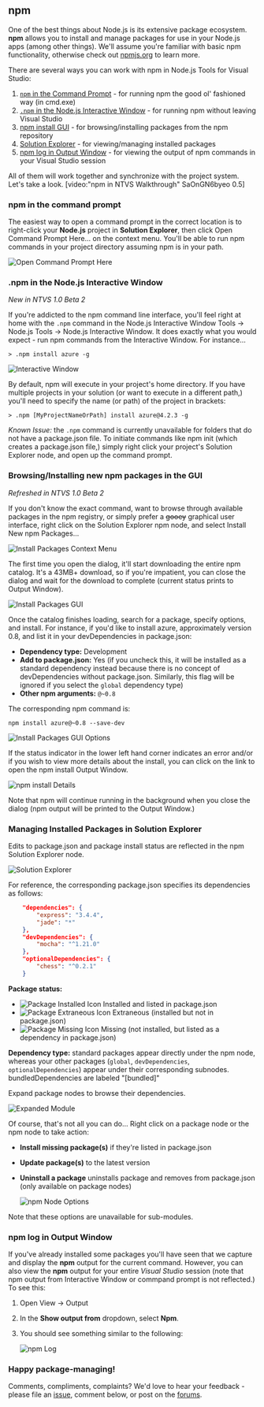 ## npm

One of the best things about Node.js is its extensive package ecosystem. **npm** allows you to install and manage packages for use in your Node.js apps (among other things). We'll assume you're familiar with basic npm functionality, otherwise check out [npmjs.org](http://npmjs.org) to learn more.

There are several ways you can work with npm in Node.js Tools for Visual Studio:

1. [```npm``` in the Command Prompt](#npm-in-the-command-prompt) - for running npm the good ol' fashioned way (in cmd.exe)
2. [```.npm``` in the Node.js Interactive Window](#npm-in-the-nodejs-interactive-window) - for running npm without leaving Visual Studio
3. [npm install GUI](#browsinginstalling-new-npm-packages-in-the-gui) - for browsing/installing packages from the npm repository
4. [Solution Explorer](#managing-installed-packages-in-solution-explorer) - for viewing/managing installed packages
5. [npm log in Output Window](#npm-log-in-output-window) - for viewing the output of npm commands in your Visual Studio session

All of them will work together and synchronize with the project system. Let's take a look.
[video:"npm in NTVS Walkthrough" SaOnGN6byeo 0.5]

### npm in the command prompt

The easiest way to open a command prompt in the correct location is to right-click your **Node.js** project in **Solution Explorer**, then click <span class="menu">Open Command Prompt Here...</span> on the context menu. You'll be able to run npm commands in your project directory assuming npm is in your path.

![Open Command Prompt Here](Images/npm-open-command-prompt-here.png)

### .npm in the Node.js Interactive Window
 *New in NTVS 1.0 Beta 2*

If you're addicted to the npm command line interface, you'll feel right at home with the ```.npm``` command in the Node.js Interactive Window <span class="menu">Tools</span> → <span class="menu">Node.js Tools</span> → <span class="menu">Node.js Interactive Window</span>. It does exactly what you would expect - run npm commands from the Interactive Window. For instance...

```
> .npm install azure -g
```


![Interactive Window](Images/npm-interactive-window.png)

By default, npm will execute in your project's home directory. If you have multiple projects in your solution (or want to execute in a different path,) you'll need to specify the name (or path) of the project in brackets:

```
> .npm [MyProjectNameOrPath] install azure@4.2.3 -g
```

*Known Issue:* the ```.npm``` command is currently unavailable for folders that do not have a package.json file. To initiate commands like npm init (which creates a package.json file,) simply right click your project's Solution Explorer node, and open up the command prompt. 

### Browsing/Installing new npm packages in the GUI
*Refreshed in NTVS 1.0 Beta 2*

If you don't know the exact command, want to browse through available packages in the npm registry, or simply prefer a <s>gooey</s> graphical user interface, right click on the Solution Explorer npm node, and select <span class="menu">Install New npm Packages...</span>

![Install Packages Context Menu](Images/npm-context-menu-install-packages.png)

The first time you open the dialog, it'll start downloading the entire npm catalog. It's a 43MB+ download, so if you're impatient, you can close the dialog and wait for the download to complete (current status prints to Output Window).

![Install Packages GUI](Images/npm-loading-package-list.png)


Once the catalog finishes loading, search for a package, specify options, and install. For instance, if you'd like to install azure, approximately version 0.8, and list it in your devDependencies in package.json:

- **Dependency type:** Development
- **Add to package.json:** Yes (if you uncheck this, it will be installed as a standard dependency instead because there is no concept of devDependencies without package.json. Similarly, this flag will be ignored if you select the ```global``` dependency type)
- **Other npm arguments:** ```@~0.8```

The corresponding npm command is:

```
npm install azure@~0.8 --save-dev
```


![Install Packages GUI Options](Images/npm-install-new-package.png)


If the status indicator in the lower left hand corner indicates an error and/or if you wish to view more details about the install, you can click on the link to open the npm install Output Window.

![npm install Details](Images/npm-install-executing-details.png)


Note that npm will continue running in the background when you close the dialog (npm output will be printed to the Output Window.)


### Managing Installed Packages in Solution Explorer
Edits to package.json and package install status are reflected in the npm Solution Explorer node.

![Solution Explorer](Images/npm-solution-explorer.png)

For reference, the corresponding package.json specifies its dependencies as follows:

```json
    "dependencies": {
    	"express": "3.4.4",
    	"jade": "*"
    },
    "devDependencies": {
    	"mocha": "^1.21.0"
    },
    "optionalDependencies": {
    	"chess": "^0.2.1"
    }
```
**Package status:**

- ![Package Installed Icon](Images/npm-package-installed.png) Installed and listed in package.json
- ![Package Extraneous Icon](Images/npm-package-missing.png) Extraneous (installed but not in package.json)
- ![Package Missing Icon](Images/npm-package-warning.png) Missing (not installed, but listed as a dependency in package.json)

**Dependency type:** standard packages appear directly under the npm node, whereas your other packages (```global```, ```devDependencies```, ```optionalDependencies```) appear under their corresponding subnodes. bundledDependencies are labeled "[bundled]"

Expand package nodes to browse their dependencies. 

![Expanded Module](Images/npm-expanded-module-treeview.png)

Of course, that's not all you can do... Right click on a package node or the npm node to take action:

- **Install missing package(s)** if they're listed in package.json
- **Update package(s)** to the latest version
- **Uninstall a package** uninstalls package and removes from package.json (only available on package nodes)


    ![npm Node Options](Images/npm-solution-explorer-context-menu.png)

Note that these options are unavailable for sub-modules.

### npm log in Output Window
If you've already installed some packages you'll have seen that we capture and display the **npm** output for the current command. However, you can also view the **npm** output for your entire *Visual Studio* session (note that npm output from Interactive Window or commpand prompt is not reflected.) To see this:


1. Open <span class="menu">View</span> → <span class="menu">Output</span>

2. In the **Show output from** dropdown, select **Npm**.

3. You should see something similar to the following:


	![npm Log](Images/npm-log.png)


### Happy package-managing!
Comments, compliments, complaints? We'd love to hear your feedback - please file an [issue](https://nodejstools.codeplex.com/workitem/list/basic), comment below, or post on the [forums](https://nodejstools.codeplex.com/discussions).

